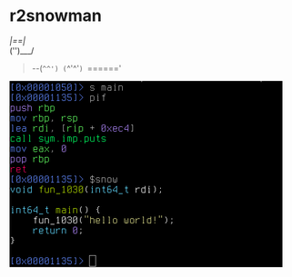 r2snowman
=========

   _|==|_  
    ('')___/
>--(`^^')
  (`^'^'`)
  `======' 

![Decompile](screenshots/decompile.png)